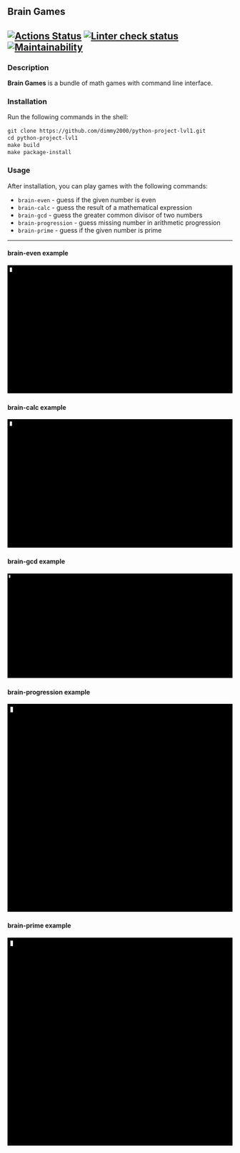 ## Brain Games
[![Actions Status](https://github.com/dimmy2000/python-project-lvl1/workflows/hexlet-check/badge.svg)](https://github.com/dimmy2000/python-project-lvl1/actions)
[![Linter check status](https://github.com/dimmy2000/python-project-lvl1/workflows/linter/badge.svg)](https://github.com/dimmy2000/python-project-lvl1/actions)
[![Maintainability](https://api.codeclimate.com/v1/badges/c11adc46924c3920e3db/maintainability)](https://codeclimate.com/github/dimmy2000/python-project-lvl1)
---
### Description

**Brain Games** is a bundle of math games with command line interface. 

### Installation

Run the following commands in the shell:
```commandline
git clone https://github.com/dimmy2000/python-project-lvl1.git
cd python-project-lvl1
make build
make package-install
```

### Usage

After installation, you can play games with the following commands:
- `brain-even` - guess if the given number is even
- `brain-calc` - guess the result of a mathematical expression
- `brain-gcd` - guess the greater common divisor of two numbers
- `brain-progression` - guess missing number in arithmetic progression
- `brain-prime` - guess if the given number is prime
---
#### brain-even example

[![brain even example](media/brain-even.gif)](https://asciinema.org/a/2F647fG0nqsD7CumZ64h60RJX)

#### brain-calc example

[![brain calc example](media/brain-calc.gif)](https://asciinema.org/a/Q49CyONVtreZ5xbpJ4jm3QDSI)

#### brain-gcd example

[![brain gcd example](media/brain-gcd.gif)](https://asciinema.org/a/KCp3uuKiXg5FpNDMgcbT8aPuV)

#### brain-progression example

[![brain progression example](media/brain-progression.gif)](https://asciinema.org/a/WVaF31ycQ00nrMwvjyMI5W460)

#### brain-prime example

[![brain prime example](media/brain-prime.gif)](https://asciinema.org/a/ZB27CWuVc64PqehjBzw3ZaInT)
